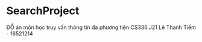 # SearchProject
ĐỒ án môn học truy vấn thông tin đa phương tiện CS336.J21
Lê Thanh Tiềm - 16521214 
